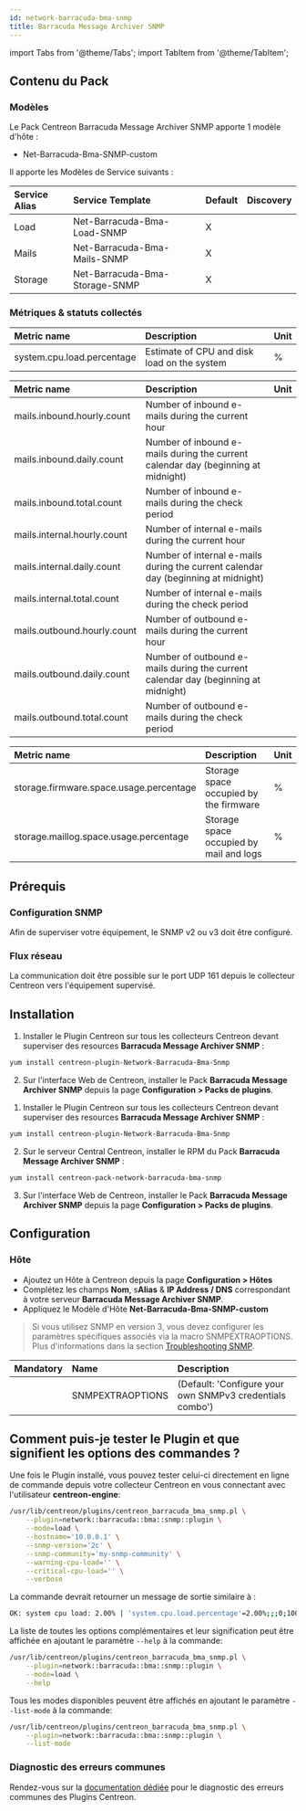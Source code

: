 ```yaml
---
id: network-barracuda-bma-snmp
title: Barracuda Message Archiver SNMP
---
```

import Tabs from '@theme/Tabs';
import TabItem from '@theme/TabItem';

## Contenu du Pack

### Modèles

Le Pack Centreon Barracuda Message Archiver SNMP apporte 1 modèle d'hôte :
* Net-Barracuda-Bma-SNMP-custom

Il apporte les Modèles de Service suivants :

| Service Alias | Service Template               | Default | Discovery |
|:--------------|:-------------------------------|:--------|:----------|
| Load          | Net-Barracuda-Bma-Load-SNMP    | X       |           |
| Mails         | Net-Barracuda-Bma-Mails-SNMP   | X       |           |
| Storage       | Net-Barracuda-Bma-Storage-SNMP | X       |           |

### Métriques & statuts collectés

<Tabs groupId="sync">
<TabItem value="Load" label="Load">

| Metric name                | Description                                 | Unit  |
| :------------------------- | :------------------------------------------ | :---- |
| system.cpu.load.percentage | Estimate of CPU and disk load on the system | %     |

</TabItem>
<TabItem value="Mails" label="Mails">

| Metric name                 | Description                                                                        | Unit  |
| :-------------------------- | :--------------------------------------------------------------------------------- | :---- |
| mails.inbound.hourly.count  | Number of inbound e-mails during the current hour                                  |       |
| mails.inbound.daily.count   | Number of inbound e-mails during the current calendar day (beginning at midnight)  |       |
| mails.inbound.total.count   | Number of inbound e-mails during the check period                                  |       |
| mails.internal.hourly.count | Number of internal e-mails during the current hour                                 |       |
| mails.internal.daily.count  | Number of internal e-mails during the current calendar day (beginning at midnight) |       |
| mails.internal.total.count  | Number of internal e-mails during the check period                                 |       |
| mails.outbound.hourly.count | Number of outbound e-mails during the current hour                                 |       |
| mails.outbound.daily.count  | Number of outbound e-mails during the current calendar day (beginning at midnight) |       |
| mails.outbound.total.count  | Number of outbound e-mails during the check period                                 |       |

</TabItem>
<TabItem value="Storage" label="Storage">

| Metric name                             | Description                             | Unit  |
| :-------------------------------------- | :-------------------------------------- | :---- |
| storage.firmware.space.usage.percentage | Storage space occupied by the firmware  | %     |
| storage.maillog.space.usage.percentage  | Storage space occupied by mail and logs | %     |

</TabItem>
</Tabs>

## Prérequis

### Configuration SNMP

Afin de superviser votre équipement, le SNMP v2 ou v3 doit être configuré.

### Flux réseau

La communication doit être possible sur le port UDP 161 depuis le collecteur
Centreon vers l'équipement supervisé.

## Installation

<Tabs groupId="sync">
<TabItem value="Online License" label="Online License">

1. Installer le Plugin Centreon sur tous les collecteurs Centreon devant superviser des resources **Barracuda Message Archiver SNMP** :

```bash
yum install centreon-plugin-Network-Barracuda-Bma-Snmp
```

2. Sur l'interface Web de Centreon, installer le Pack **Barracuda Message Archiver SNMP** depuis la page **Configuration > Packs de plugins**.

</TabItem>
<TabItem value="Offline License" label="Offline License">

1. Installer le Plugin Centreon sur tous les collecteurs Centreon devant superviser des resources **Barracuda Message Archiver SNMP** :

```bash
yum install centreon-plugin-Network-Barracuda-Bma-Snmp
```

2. Sur le serveur Central Centreon, installer le RPM du Pack **Barracuda Message Archiver SNMP** :

```bash
yum install centreon-pack-network-barracuda-bma-snmp
```

3. Sur l'interface Web de Centreon, installer le Pack **Barracuda Message Archiver SNMP** depuis la page **Configuration > Packs de plugins**.

</TabItem>
</Tabs>

## Configuration

### Hôte

* Ajoutez un Hôte à Centreon depuis la page **Configuration > Hôtes**
* Complétez les champs **Nom**, s**Alias** & **IP Address / DNS** correspondant à votre serveur **Barracuda Message Archiver SNMP**.
* Appliquez le Modèle d'Hôte **Net-Barracuda-Bma-SNMP-custom**

> Si vous utilisez SNMP en version 3, vous devez configurer les paramètres spécifiques associés via la macro SNMPEXTRAOPTIONS. 
> Plus d'informations dans la section [Troubleshooting SNMP](../getting-started/how-to-guides/troubleshooting-plugins.md#troubleshooting-snmp).

| Mandatory | Name             | Description                                              |
|:----------|:-----------------|:---------------------------------------------------------|
|           | SNMPEXTRAOPTIONS | (Default: 'Configure your own SNMPv3 credentials combo') |

## Comment puis-je tester le Plugin et que signifient les options des commandes ? 

Une fois le Plugin installé, vous pouvez tester celui-ci directement en ligne 
de commande depuis votre collecteur Centreon en vous connectant avec 
l'utilisateur **centreon-engine**:

```bash
/usr/lib/centreon/plugins/centreon_barracuda_bma_snmp.pl \
    --plugin=network::barracuda::bma::snmp::plugin \
    --mode=load \
    --hostname='10.0.0.1' \
    --snmp-version='2c' \
    --snmp-community='my-snmp-community' \
    --warning-cpu-load='' \
    --critical-cpu-load='' \
    --verbose
```

La commande devrait retourner un message de sortie similaire à :

```bash
OK: system cpu load: 2.00% | 'system.cpu.load.percentage'=2.00%;;;0;100
```

La liste de toutes les options complémentaires et leur signification peut être
affichée en ajoutant le paramètre `--help` à la commande:

```bash
/usr/lib/centreon/plugins/centreon_barracuda_bma_snmp.pl \
    --plugin=network::barracuda::bma::snmp::plugin \
    --mode=load \
    --help
 ```

Tous les modes disponibles peuvent être affichés en ajoutant le paramètre 
`--list-mode` à la commande:

```bash
/usr/lib/centreon/plugins/centreon_barracuda_bma_snmp.pl \
    --plugin=network::barracuda::bma::snmp::plugin \
    --list-mode
 ```

### Diagnostic des erreurs communes

Rendez-vous sur la [documentation dédiée](../getting-started/how-to-guides/troubleshooting-plugins.md#troubleshooting-snmp)
pour le diagnostic des erreurs communes des Plugins Centreon.

